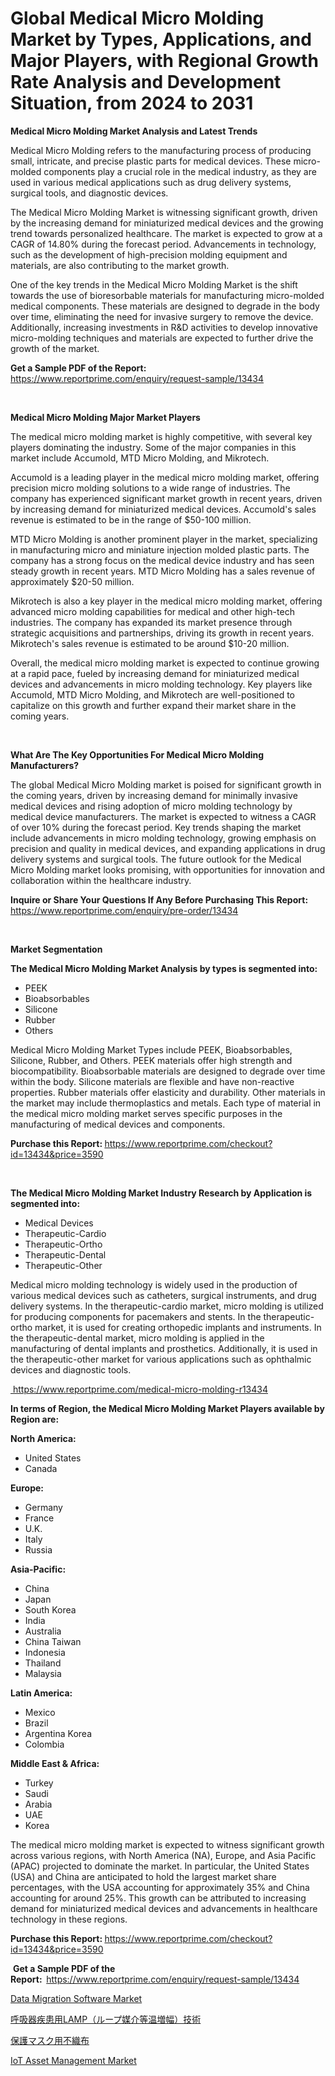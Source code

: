 <p><h1>Global Medical Micro Molding Market by Types, Applications, and Major Players, with Regional Growth Rate Analysis and Development Situation, from 2024 to 2031</h1></p><p><strong>Medical Micro Molding Market Analysis and Latest Trends</strong></p>
<p><p>Medical Micro Molding refers to the manufacturing process of producing small, intricate, and precise plastic parts for medical devices. These micro-molded components play a crucial role in the medical industry, as they are used in various medical applications such as drug delivery systems, surgical tools, and diagnostic devices.</p><p>The Medical Micro Molding Market is witnessing significant growth, driven by the increasing demand for miniaturized medical devices and the growing trend towards personalized healthcare. The market is expected to grow at a CAGR of 14.80% during the forecast period. Advancements in technology, such as the development of high-precision molding equipment and materials, are also contributing to the market growth.</p><p>One of the key trends in the Medical Micro Molding Market is the shift towards the use of bioresorbable materials for manufacturing micro-molded medical components. These materials are designed to degrade in the body over time, eliminating the need for invasive surgery to remove the device. Additionally, increasing investments in R&D activities to develop innovative micro-molding techniques and materials are expected to further drive the growth of the market.</p></p>
<p><strong>Get a Sample PDF of the Report:&nbsp;</strong> <a href="https://www.reportprime.com/enquiry/request-sample/13434">https://www.reportprime.com/enquiry/request-sample/13434</a></p>
<p>&nbsp;</p>
<p><strong>Medical Micro Molding Major Market Players</strong></p>
<p><p>The medical micro molding market is highly competitive, with several key players dominating the industry. Some of the major companies in this market include Accumold, MTD Micro Molding, and Mikrotech.</p><p>Accumold is a leading player in the medical micro molding market, offering precision micro molding solutions to a wide range of industries. The company has experienced significant market growth in recent years, driven by increasing demand for miniaturized medical devices. Accumold's sales revenue is estimated to be in the range of $50-100 million.</p><p>MTD Micro Molding is another prominent player in the market, specializing in manufacturing micro and miniature injection molded plastic parts. The company has a strong focus on the medical device industry and has seen steady growth in recent years. MTD Micro Molding has a sales revenue of approximately $20-50 million.</p><p>Mikrotech is also a key player in the medical micro molding market, offering advanced micro molding capabilities for medical and other high-tech industries. The company has expanded its market presence through strategic acquisitions and partnerships, driving its growth in recent years. Mikrotech's sales revenue is estimated to be around $10-20 million.</p><p>Overall, the medical micro molding market is expected to continue growing at a rapid pace, fueled by increasing demand for miniaturized medical devices and advancements in micro molding technology. Key players like Accumold, MTD Micro Molding, and Mikrotech are well-positioned to capitalize on this growth and further expand their market share in the coming years.</p></p>
<p>&nbsp;</p>
<p><strong>What Are The Key Opportunities For Medical Micro Molding Manufacturers?</strong></p>
<p><p>The global Medical Micro Molding market is poised for significant growth in the coming years, driven by increasing demand for minimally invasive medical devices and rising adoption of micro molding technology by medical device manufacturers. The market is expected to witness a CAGR of over 10% during the forecast period. Key trends shaping the market include advancements in micro molding technology, growing emphasis on precision and quality in medical devices, and expanding applications in drug delivery systems and surgical tools. The future outlook for the Medical Micro Molding market looks promising, with opportunities for innovation and collaboration within the healthcare industry.</p></p>
<p><strong>Inquire or Share Your Questions If Any Before Purchasing This Report:</strong> <a href="https://www.reportprime.com/enquiry/pre-order/13434">https://www.reportprime.com/enquiry/pre-order/13434</a></p>
<p>&nbsp;</p>
<p><strong>Market Segmentation</strong></p>
<p><strong>The Medical Micro Molding Market Analysis by types is segmented into:</strong></p>
<p><ul><li>PEEK</li><li>Bioabsorbables</li><li>Silicone</li><li>Rubber</li><li>Others</li></ul></p>
<p><p>Medical Micro Molding Market Types include PEEK, Bioabsorbables, Silicone, Rubber, and Others. PEEK materials offer high strength and biocompatibility. Bioabsorbable materials are designed to degrade over time within the body. Silicone materials are flexible and have non-reactive properties. Rubber materials offer elasticity and durability. Other materials in the market may include thermoplastics and metals. Each type of material in the medical micro molding market serves specific purposes in the manufacturing of medical devices and components.</p></p>
<p><strong>Purchase this Report:&nbsp;</strong><a href="https://www.reportprime.com/checkout?id=13434&price=3590">https://www.reportprime.com/checkout?id=13434&price=3590</a></p>
<p>&nbsp;</p>
<p><strong>The Medical Micro Molding Market Industry Research by Application is segmented into:</strong></p>
<p><ul><li>Medical Devices</li><li>Therapeutic-Cardio</li><li>Therapeutic-Ortho</li><li>Therapeutic-Dental</li><li>Therapeutic-Other</li></ul></p>
<p><p>Medical micro molding technology is widely used in the production of various medical devices such as catheters, surgical instruments, and drug delivery systems. In the therapeutic-cardio market, micro molding is utilized for producing components for pacemakers and stents. In the therapeutic-ortho market, it is used for creating orthopedic implants and instruments. In the therapeutic-dental market, micro molding is applied in the manufacturing of dental implants and prosthetics. Additionally, it is used in the therapeutic-other market for various applications such as ophthalmic devices and diagnostic tools.</p></p>
<p><a href="https://www.reportprime.com/medical-micro-molding-r13434">&nbsp;https://www.reportprime.com/medical-micro-molding-r13434</a></p>
<p><strong>In terms of Region, the Medical Micro Molding Market Players available by Region are:</strong></p>
<p>
    <p> <strong> North America: </strong>
        <ul>
            <li>United States</li>
            <li>Canada</li>
        </ul>
        </p> 
    <p> <strong> Europe: </strong>
        <ul>
            <li>Germany</li>
            <li>France</li>
            <li>U.K.</li>
            <li>Italy</li>
            <li>Russia</li>
        </ul>
        </p> 
    <p> <strong> Asia-Pacific: </strong>
        <ul>
            <li>China</li>
            <li>Japan</li>
            <li>South Korea</li>
            <li>India</li>
            <li>Australia</li>
            <li>China Taiwan</li>
            <li>Indonesia</li>
            <li>Thailand</li>
            <li>Malaysia</li>
        </ul>
        </p> 
    <p> <strong> Latin America: </strong>
        <ul>
            <li>Mexico</li>
            <li>Brazil</li>
            <li>Argentina Korea</li>
            <li>Colombia</li>
        </ul>
        </p> 
    <p> <strong> Middle East & Africa: </strong>
        <ul>
            <li>Turkey</li>
            <li>Saudi</li>
            <li>Arabia</li>
            <li>UAE</li>
            <li>Korea</li>
        </ul>
    </p>
    </p>
<p><p>The medical micro molding market is expected to witness significant growth across various regions, with North America (NA), Europe, and Asia Pacific (APAC) projected to dominate the market. In particular, the United States (USA) and China are anticipated to hold the largest market share percentages, with the USA accounting for approximately 35% and China accounting for around 25%. This growth can be attributed to increasing demand for miniaturized medical devices and advancements in healthcare technology in these regions.</p></p>
<p><strong>Purchase this Report: </strong><a href="https://www.reportprime.com/checkout?id=13434&price=3590">https://www.reportprime.com/checkout?id=13434&price=3590</a></p>
<p>&nbsp;<strong>Get a Sample PDF of the Report:&nbsp;&nbsp;</strong><a href="https://www.reportprime.com/enquiry/request-sample/13434">https://www.reportprime.com/enquiry/request-sample/13434</a></p>
<p><strong></strong></p>
<p><p><a href="https://github.com/kufem1/Market-Research-Report-List-2/blob/main/data-migration-software-market.md">Data Migration Software Market</a></p><p><a href="https://github.com/DanykaKilback/Market-Research-Report-List-1/blob/main/104321180279.md">呼吸器疾患用LAMP（ループ媒介等温増幅）技術</a></p><p><a href="https://github.com/mohamedbakry57/Market-Research-Report-List-4/blob/main/888264686699.md">保護マスク用不織布</a></p><p><a href="https://github.com/singletonthaxterkelliehr2df/Market-Research-Report-List-2/blob/main/iot-asset-management-market.md">IoT Asset Management Market</a></p></p>